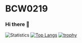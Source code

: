 # BCW0219

### Hi there 👋
![Statistics](https://github-readme-stats.vercel.app/api?username=BangChawWoo&show_icons=true)
[![Top Langs](https://github-readme-stats.vercel.app/api/top-langs/?username=BangChawWoo&layout=compact&langs_count=8)](https://github.com/anuraghazra/github-readme-stats)
[![trophy](https://github-profile-trophy.vercel.app/?username=BangChawWoo&theme=chalk&row=1&column=7)](https://github.com/ryo-ma/github-profile-trophy)
<!-- [![hyp3rflow's solved.ac stats](https://github-readme-solvedac.hyp3rflow.vercel.app/api/?handle=pedov46)](https://solved.ac/profile/pedov46) -->
